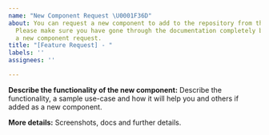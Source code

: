 ```yaml
---
name: "New Component Request \U0001F36D"
about: You can request a new component to add to the repository from the contributors.
  Please make sure you have gone through the documentation completely before raising
  a new component request.
title: "[Feature Request] - "
labels: ''
assignees: ''

---
```


**Describe the functionality of the new component:**
Describe the functionality, a sample use-case and how it will help you and others if added as a new component.

**More details:**
Screenshots, docs and further details.
